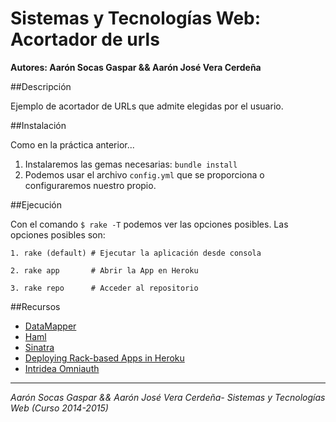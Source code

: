 # Sistemas y Tecnologías Web: Acortador de urls

**Autores: Aarón Socas Gaspar && Aarón José Vera Cerdeña**

##Descripción

Ejemplo de acortador de URLs que admite elegidas por el usuario.


##Instalación

Como en la práctica anterior...

1. Instalaremos las gemas necesarias: `bundle install`
2. Podemos usar el archivo `config.yml` que se proporciona o configuraremos nuestro propio.


##Ejecución

Con el comando `$ rake -T` podemos ver las opciones posibles.
Las opciones posibles son:

```
1. rake (default) # Ejecutar la aplicación desde consola

2. rake app       # Abrir la App en Heroku 

3. rake repo      # Acceder al repositorio
```


##Recursos

* [DataMapper](http://datamapper.org/getting-started.html)
* [Haml](http://haml.info/)
* [Sinatra](http://www.sinatrarb.com/)
* [Deploying Rack-based Apps in Heroku](https://devcenter.heroku.com/articles/rack)
* [Intridea Omniauth](https://github.com/intridea/omniauth)

-------------------------
*Aarón Socas Gaspar && Aarón José Vera Cerdeña- Sistemas y Tecnologías Web (Curso 2014-2015)*
